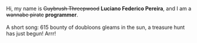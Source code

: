 Hi, my name is ~~Guybrush Threepwood~~ **Luciano Federico Pereira**, and I am a ~~wannabe pirate~~ **programmer**.<br><br>A short song: 615 bounty of doubloons gleams in the sun, a treasure hunt has just begun! Arrr!
